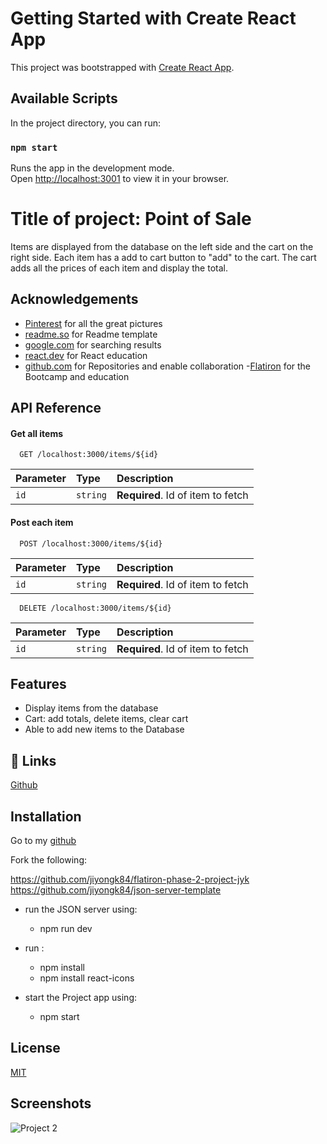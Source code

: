 # Getting Started with Create React App

This project was bootstrapped with [Create React App](https://github.com/facebook/create-react-app).

## Available Scripts

In the project directory, you can run:

### `npm start`

Runs the app in the development mode.\
Open [http://localhost:3001](http://localhost:3001) to view it in your browser.


# Title of project: Point of Sale

Items are displayed from the database on the left side and the cart on the right side. Each item has a add to cart button to "add" to the cart. The cart adds all the prices of each item and display the total. 


## Acknowledgements

 - [Pinterest](https://pinterest.com) for all the great pictures
 - [readme.so](https://readme.so) for Readme template
 - [google.com](https://www.google.com) for searching results 
 - [react.dev](https://react.dev/) for React education
 - [github.com](https://www.github.com) for Repositories and enable collaboration
 -[Flatiron](https://www.flatironschool.com) for the Bootcamp and education


## API Reference

#### Get all items

```http
  GET /localhost:3000/items/${id}
```

| Parameter | Type     | Description                       |
| :-------- | :------- | :-------------------------------- |
| `id`      | `string` | **Required**. Id of item to fetch |


#### Post each item

```http
  POST /localhost:3000/items/${id}
```

| Parameter | Type     | Description                       |
| :-------- | :------- | :-------------------------------- |
| `id`      | `string` | **Required**. Id of item to fetch |

```http
  DELETE /localhost:3000/items/${id}
```

| Parameter | Type     | Description                       |
| :-------- | :------- | :-------------------------------- |
| `id`      | `string` | **Required**. Id of item to fetch |



## Features

- Display items from the database
- Cart: add totals, delete items, clear cart
- Able to add new items to the Database


## 🔗 Links
[Github](https://github.com/jiyongk84)


## Installation
Go to my [github](https://github.com/jiyongk84)

Fork the following:

https://github.com/jiyongk84/flatiron-phase-2-project-jyk 
https://github.com/jiyongk84/json-server-template

- run the JSON server using:

    - npm run dev 

- run :
    - npm install
    - npm install react-icons 


- start the Project app using:
    - npm start
## License

[MIT](https://choosealicense.com/licenses/mit/)


## Screenshots

![Project 2](./phase_2_project.png)

